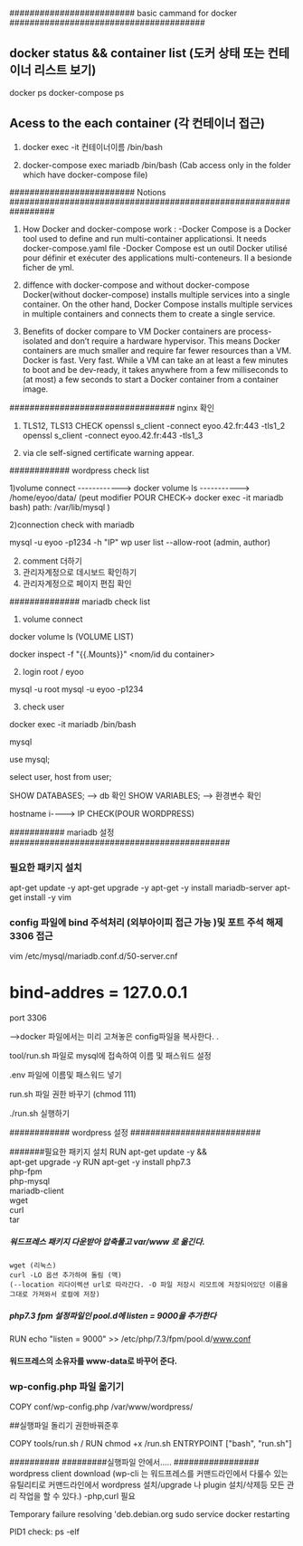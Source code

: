 #########################  basic cammand for docker #######################################

 ## docker status && container list (도커 상태 또는 컨테이너 리스트 보기)
 docker ps
 docker-compose ps

 ## Acess to the each container (각 컨테이너 접근)
1)  docker exec -it 컨테이너이름 /bin/bash 

2)  docker-compose exec mariadb /bin/bash (Cab access only in the folder which have docker-compose file)

######################### Notions #################################################################

1) How Docker and docker-compose work :
-Docker Compose is a Docker tool used to define and run multi-container applicationsi. It needs docker-compose.yaml file 
-Docker Compose est un outil Docker utilisé pour définir et exécuter des applications multi-conteneurs. Il a besionde ficher de yml. 

2) diffence with docker-compose and without docker-compose
Docker(without docker-compose) installs multiple services into a single container. 
On the other hand, Docker Compose installs multiple services in multiple containers and connects them to create a single service.

3) Benefits of docker compare to VM 
Docker containers are process-isolated and don’t require a hardware hypervisor. This means Docker containers are much smaller and require far fewer resources than a VM.
Docker is fast. Very fast. While a VM can take an at least a few minutes to boot and be dev-ready, it takes anywhere from a few milliseconds to (at most) a few seconds to start a Docker container from a container image.


################################# nginx 확인 

1) TLS12, TLS13 CHECK
openssl s_client -connect eyoo.42.fr:443 -tls1_2
openssl s_client -connect eyoo.42.fr:443 -tls1_3

2) via cle 
self-signed certificate warning appear.


############ wordpress check list 

1)volume connect 
------------> docker volume ls 
-----------> /home/eyoo/data/  (peut modifier POUR CHECK-> docker exec -it mariadb bash)  path: /var/lib/mysql ) 
 
2)connection check with mariadb

mysql -u eyoo -p1234 -h "IP" 
wp user list --allow-root (admin, author)


2) comment 더하기 
3) 관리자계정으로 데시보드 확인하기  
4) 관리자계정으로 페이지 편집 확인 


############## mariadb check list 

1) volume connect

docker volume ls (VOLUME LIST) 

docker inspect -f "{{.Mounts}}" <nom/id du container>

2) login root / eyoo

mysql -u root 
mysql -u eyoo -p1234 


3) check user  

docker exec -it mariadb /bin/bash

mysql 

use mysql;

select user, host from user; 

SHOW DATABASES; --> db 확인 
SHOW VARIABLES; --> 환경변수 확인



hostname i----> IP CHECK(POUR WORDPRESS)


 ########### mariadb 설정############################################


 ### 필요한 패키지 설치
 apt-get update -y
 apt-get upgrade -y
 apt-get -y install mariadb-server
 apt-get install -y vim

 ### config 파일에 bind 주석처리 (외부아이피 접근 가능 )및 포트 주석 해제 3306 접근

 vim /etc/mysql/mariadb.conf.d/50-server.cnf

 # bind-addres  = 127.0.0.1
 port 3306

 -->docker 파일에서는 미리 고쳐놓은 config파일을 복사한다. .

 tool/run.sh 파일로 mysql에 접속하여 이름 및 패스워드 설정

 .env 파일에 이름및 패스워드 넣기

 run.sh 파일 권한 바꾸기 (chmod 111)

 ./run.sh 실행하기



############ wordpress 설정 ##########################


#######필요한 패키지 설치 
RUN		apt-get update -y &&\
		apt-get upgrade -y
RUN		apt-get -y install php7.3\
		php-fpm\
		php-mysql\
		mariadb-client\
		wget\
		curl\
		tar

##### 워드프레스 패키지 다운받아 압축풀고 var/www 로 옮긴다.  
	wget (리눅스)
	curl -LO 옵션 추가하여 돌림 (맥)
	(--location 리다이렉션 url로 따라간다. -O 파일 저장시 리모트에 저장되어있던 이름을 그대로 가져와서 로컬에 저장)
##### php7.3 fpm 설정파일인  pool.d에  listen = 9000을 추가한다 
RUN	 echo "listen = 9000" >> /etc/php/7.3/fpm/pool.d/www.conf

#### 워드프레스의 소유자를 www-data로 바꾸어 준다.

### wp-config.php 파일 옮기기 
COPY		conf/wp-config.php /var/www/wordpress/


##실행파일 돌리기 권한바꿔준후 


COPY		tools/run.sh	/
RUN		chmod +x /run.sh
ENTRYPOINT	["bash", "run.sh"]


##########
#########실행파일 안에서..... #################
wordpress client download (wp-cli 는 워드프레스를 커맨드라인에서 다룰수 있는 유틸리티로 커맨드라인에서 wordpress 설치/upgrade 나 plugin 설치/삭제등 모든 관리 작업을 할 수 있다.) -php,curl 필요 





Temporary failure resolving 'deb.debian.org
sudo service docker restarting 

PID1 check: ps -elf 
